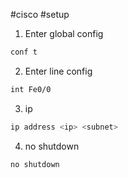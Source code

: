 #cisco #setup 

1. Enter global config 
```bash 
conf t 
```
2. Enter line config 
```bash
int Fe0/0
```
3. ip 
```bash 
ip address <ip> <subnet>
```
4. no shutdown 
```bash
no shutdown
```


